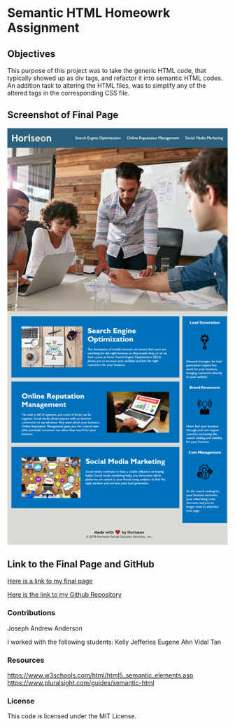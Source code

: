 # Semantic HTML Homeowrk Assignment

## Objectives

This purpose of this project was to take the generic HTML code, that typically showed up as div tags, and refactor it into semantic HTML codes. An addition task to altering the HTML files, was to simplify any of the altered tags in the corresponding CSS file.

## Screenshot of Final Page

![Final Page](./assets/images/screenshot_of_final_page.png)

## Link to the Final Page and GitHub

[Here is a link to my final page](https://jandrewanderson.github.io/Semantic-html/)

[Here is the link to my Github Repository](https://github.com/jandrewanderson/Semantic-html)

### Contributions

Joseph Andrew Anderson

I worked with the following students:
Kelly Jefferies
Eugene Ahn
Vidal Tan

### Resources

https://www.w3schools.com/html/html5_semantic_elements.asp
https://www.pluralsight.com/guides/semantic-html

### License

This code is licensed under the MIT License.